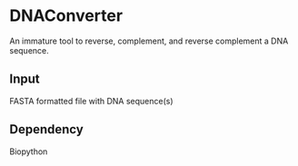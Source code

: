 # DNAConverter
An immature tool to reverse, complement, and reverse complement a DNA sequence.

## Input
FASTA formatted file with DNA sequence(s)
## Dependency
Biopython
